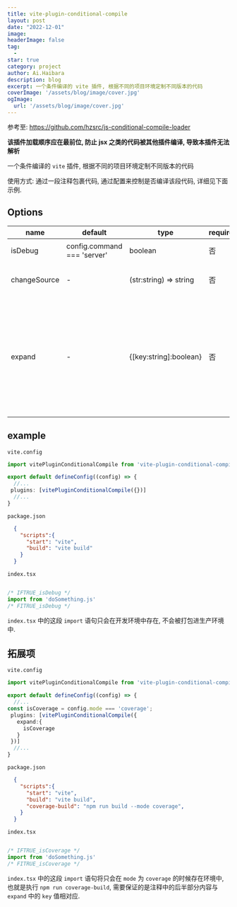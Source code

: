 ```yaml
---
title: vite-plugin-conditional-compile
layout: post
date: "2022-12-01"
image: 
headerImage: false
tag:
  -
star: true
category: project
author: Ai.Haibara
description: blog
excerpt: 一个条件编译的 vite 插件, 根据不同的项目环境定制不同版本的代码
coverImage: '/assets/blog/image/cover.jpg'
ogImage: 
  url: '/assets/blog/image/cover.jpg'
---
```



参考至:  <https://github.com/hzsrc/js-conditional-compile-loader>

**该插件加载顺序应在最前位, 防止 jsx 之类的代码被其他插件编译, 导致本插件无法解析**

一个条件编译的 `vite` 插件, 根据不同的项目环境定制不同版本的代码

使用方式: 通过一段注释包裹代码, 通过配置来控制是否编译该段代码, 详细见下面示例.

## Options

name         | default                         | type    |   require        | description
----         | ----                            | ----    |    ----          | ----
isDebug      | config.command === 'server'     | boolean |    否             | 是否为开发环境
changeSource | -                               | (str:string) => string | 否 | 对原代码进行处理的函数
expand       | -                               | {[key:string]:boolean} | 否 | 键为自定义字符, 用来确定包裹代码的注释(确定方式见示例), 值为bool类型, 当为true时才会编译注释包裹的源代码

## example

`vite.config`

```typescript
import vitePluginConditionalCompile from 'vite-plugin-conditional-compile';

export default defineConfig((config) => {
  //...
 plugins: [vitePluginConditionalCompile({})]
  //...
}

```

`package.json`

```json
  {
    "scripts":{
      "start": "vite",
      "build": "vite build"
    }
  }
```

`index.tsx`

``` typescript

/* IFTRUE_isDebug */
import from 'doSomething.js'
/* FITRUE_isDebug */

```

`index.tsx` 中的这段 `import` 语句只会在开发环境中存在, 不会被打包进生产环境中.

## 拓展项

`vite.config`

```typescript
import vitePluginConditionalCompile from 'vite-plugin-conditional-compile';

export default defineConfig((config) => {
  //...
const isCoverage = config.mode === 'coverage';
 plugins: [vitePluginConditionalCompile({
   expand:{
     isCoverage
   }
 })]
  //...
}

```

`package.json`

```json
  {
    "scripts":{
      "start": "vite",
      "build": "vite build",
      "coverage-build": "npm run build --mode coverage",
    }
  }
```

`index.tsx`

``` typescript

/* IFTRUE_isCoverage */
import from 'doSomething.js'
/* FITRUE_isCoverage */

```

`index.tsx` 中的这段 `import` 语句将只会在 `mode` 为 `coverage` 的时候存在环境中, 也就是执行 `npm run coverage-build`, 需要保证的是注释中的后半部分内容与 `expand` 中的 `key` 值相对应.
